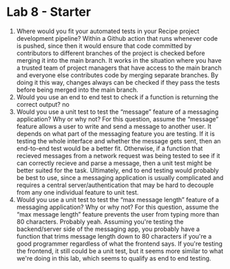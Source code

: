 # Lab 8 - Starter
1) Where would you fit your automated tests in your Recipe project development pipeline? 
Within a Github action that runs whenever code is pushed, since then it would ensure that code committed by contributors to different branches of the project is checked before merging it into the main branch. It works in the situation where you have a trusted team of project managers that have access to the main branch and everyone else contributes code by merging separate branches. By doing it this way, changes always can be checked if they pass the tests before being merged into the main branch.
2) Would you use an end to end test to check if a function is returning the correct output? 
no
3) Would you use a unit test to test the “message” feature of a messaging application? Why or why not? For this question, assume the “message” feature allows a user to write and send a message to another user.
It depends on what part of the messaging feature you are testing. If it is testing the whole interface and whether the message gets sent, then an end-to-end test would be a better fit. Otherwise, if a function that recieved messages from a network request was being tested to see if it can correctly recieve and parse a message, then a unit test might be better suited for the task. Ultimately, end to end testing would probably be best to use, since a messaging application is usually complicated and requires a central server/authentication that may be hard to decouple from any one individual feature to unit test.
4) Would you use a unit test to test the “max message length” feature of a messaging application? Why or why not? For this question, assume the “max message length” feature prevents the user from typing more than 80 characters.
Probably yeah. Assuming you're testing the backend/server side of the messaging app, you probably have a function that trims message length down to 80 characters if you're a good programmer regardless of what the frontend says. If you're testing the frontend, it still could be a unit test, but it seems more similar to what we're doing in this lab, which seems to qualify as end to end testing. 